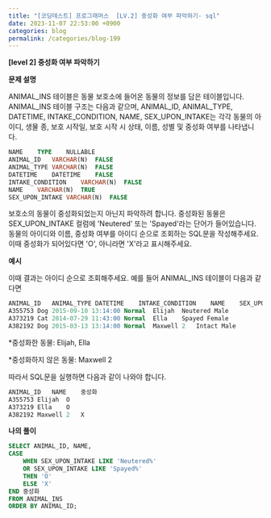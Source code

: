 ```yaml
---
title: "[코딩테스트] 프로그래머스  [LV.2] 중성화 여부 파악하기- sql"
date: 2023-11-07 22:53:00 +0900
categories: blog
permalink: /categories/blog-199
---
```



**[level 2] 중성화 여부 파악하기**



**문제 설명**

ANIMAL_INS 테이블은 동물 보호소에 들어온 동물의 정보를 담은 테이블입니다. ANIMAL_INS 테이블 구조는 다음과 같으며, ANIMAL_ID, ANIMAL_TYPE, DATETIME, INTAKE_CONDITION, NAME, SEX_UPON_INTAKE는 각각 동물의 아이디, 생물 종, 보호 시작일, 보호 시작 시 상태, 이름, 성별 및 중성화 여부를 나타냅니다.

```sql
NAME	TYPE	NULLABLE
ANIMAL_ID	VARCHAR(N)	FALSE
ANIMAL_TYPE	VARCHAR(N)	FALSE
DATETIME	DATETIME	FALSE
INTAKE_CONDITION	VARCHAR(N)	FALSE
NAME	VARCHAR(N)	TRUE
SEX_UPON_INTAKE	VARCHAR(N)	FALSE
```

보호소의 동물이 중성화되었는지 아닌지 파악하려 합니다. 중성화된 동물은 SEX_UPON_INTAKE 컬럼에 'Neutered' 또는 'Spayed'라는 단어가 들어있습니다. 동물의 아이디와 이름, 중성화 여부를 아이디 순으로 조회하는 SQL문을 작성해주세요. 이때 중성화가 되어있다면 'O', 아니라면 'X'라고 표시해주세요.

**예시**

이때 결과는 아이디 순으로 조회해주세요. 예를 들어 ANIMAL_INS 테이블이 다음과 같다면

```sql
ANIMAL_ID	ANIMAL_TYPE	DATETIME	INTAKE_CONDITION	NAME	SEX_UPON_INTAKE
A355753	Dog	2015-09-10 13:14:00	Normal	Elijah	Neutered Male
A373219	Cat	2014-07-29 11:43:00	Normal	Ella	Spayed Female
A382192	Dog	2015-03-13 13:14:00	Normal	Maxwell 2	Intact Male
```

*중성화한 동물: Elijah, Ella

*중성화하지 않은 동물: Maxwell 2

따라서 SQL문을 실행하면 다음과 같이 나와야 합니다.

```sql
ANIMAL_ID	NAME	중성화
A355753	Elijah	O
A373219	Ella	O
A382192	Maxwell 2	X
```



**나의 풀이**

```sql
SELECT ANIMAL_ID, NAME, 
CASE
    WHEN SEX_UPON_INTAKE LIKE 'Neutered%'
    OR SEX_UPON_INTAKE LIKE 'Spayed%'
    THEN 'O'
    ELSE 'X'
END 중성화
FROM ANIMAL_INS 
ORDER BY ANIMAL_ID;
```


